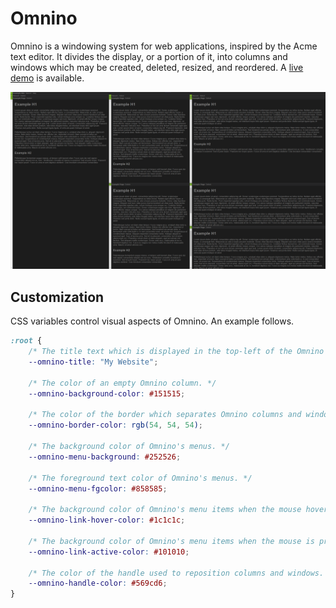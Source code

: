 # Omnino

Omnino is a windowing system for web applications, inspired by the Acme text editor. It divides the display, or a portion of it, into columns and windows which may be created, deleted, resized, and reordered. A [live demo](https://bopwerks.github.io/omnino/) is available.

![Screenshot](screenshot.png?raw=true "Screenshot")

## Customization

CSS variables control visual aspects of Omnino. An example follows.

```css
:root {
    /* The title text which is displayed in the top-left of the Omnino container. */
    --omnino-title: "My Website";

    /* The color of an empty Omnino column. */
    --omnino-background-color: #151515;

    /* The color of the border which separates Omnino columns and window. */
    --omnino-border-color: rgb(54, 54, 54);

    /* The background color of Omnino's menus. */
    --omnino-menu-background: #252526;

    /* The foreground text color of Omnino's menus. */
    --omnino-menu-fgcolor: #858585;

    /* The background color of Omnino's menu items when the mouse hovers over them. */
    --omnino-link-hover-color: #1c1c1c;

    /* The background color of Omnino's menu items when the mouse is pressed over them. */
    --omnino-link-active-color: #101010;

    /* The color of the handle used to reposition columns and windows. */
    --omnino-handle-color: #569cd6;
}
```
